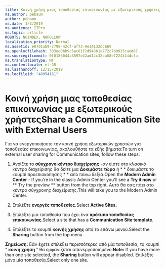 ```yaml
---
title: Κοινή χρήση μιας τοποθεσίας επικοινωνίας με εξωτερικούς χρήστες
ms.author: pebaum
author: pebaum
ms.date: 1/3/2019
ms.audience: ITPro
ms.topic: article
ROBOTS: NOINDEX, NOFOLLOW
localization_priority: Normal
ms.assetid: e0701ab9-7798-42cf-af73-9e14132dc669
ms.openlocfilehash: 393ee0bb9c5ac01f2d948b1a772c7b9915caed87
ms.sourcegitcommit: 0f0186044a3597e42ad14c32ca58e7224344dcfa
ms.translationtype: MT
ms.contentlocale: el-GR
ms.lasthandoff: 12/15/2019
ms.locfileid: "40054161"
---
```

# <a name="share-a-communication-site-with-external-users"></a><span data-ttu-id="ce75b-102">Κοινή χρήση μιας τοποθεσίας επικοινωνίας με εξωτερικούς χρήστες</span><span class="sxs-lookup"><span data-stu-id="ce75b-102">Share a Communication Site with External Users</span></span>

<span data-ttu-id="ce75b-103">Για να ενεργοποιήσετε την κοινή χρήση εξωτερικών χρηστών για τοποθεσίες επικοινωνίας, ακολουθήστε τα εξής βήματα:</span><span class="sxs-lookup"><span data-stu-id="ce75b-103">To turn on external user sharing for Communication sites, follow these steps:</span></span> 
  
1. <span data-ttu-id="ce75b-104">Ανοίξτε το **σύγχρονο κέντρο διαχείρισης** -αν είστε στο κλασικό κέντρο διαχείρισης θα δείτε μια **Δοκιμάστε τώρα** ή \* \* δοκιμάστε το κουμπί προεπισκόπησης \* \* από πάνω δεξιά.</span><span class="sxs-lookup"><span data-stu-id="ce75b-104">Open the **Modern Admin Center** - If you're in the classic Admin Center you'll see a **Try it now** or \*\* Try the preview \*\* button from the top right.</span></span> <span data-ttu-id="ce75b-105">Αυτό θα σας πάει στο κέντρο σύγχρονης διαχείρισης.</span><span class="sxs-lookup"><span data-stu-id="ce75b-105">This will take you to the Modern Admin Center.</span></span> 
  
2. <span data-ttu-id="ce75b-106">Επιλέξτε **ενεργές τοποθεσίες.**</span><span class="sxs-lookup"><span data-stu-id="ce75b-106">Select **Active Sites.**</span></span>
  
3. <span data-ttu-id="ce75b-107">Επιλέξτε μια τοποθεσία που έχει ένα **πρότυπο τοποθεσίας επικοινωνίας**.</span><span class="sxs-lookup"><span data-stu-id="ce75b-107">Select a site that has a **Communication Site template**.</span></span> 
  
4. <span data-ttu-id="ce75b-108">Επιλέξτε το κουμπί **κοινής χρήσης** από το επάνω μενού.</span><span class="sxs-lookup"><span data-stu-id="ce75b-108">Select the **Sharing** button from the top menu.</span></span> 
  
 <span data-ttu-id="ce75b-109">**Σημείωση:** Εάν έχετε επιλέξει περισσότερες από μία τοποθεσία, το κουμπί " **κοινή χρήση** " θα εμφανίζεται απενεργοποιημένο.</span><span class="sxs-lookup"><span data-stu-id="ce75b-109">**Note:** If you have more than one site selected, the **Sharing** button will appear disabled.</span></span> <span data-ttu-id="ce75b-110">Επιλέξτε μόνο μία τοποθεσία.</span><span class="sxs-lookup"><span data-stu-id="ce75b-110">Select only one site.</span></span> 
  

